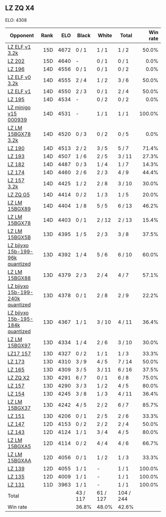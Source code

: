 ## LZ ZQ X4 ##

ELO: 4308

Opponent | Rank | ELO | Black | White | Total | Win rate
---------|-----:|----:|-------|-------|-------|-------:
[LZ ELF v1 3.2k](LZ%20ELF%20v1%203.2k.md) | 15D | 4672 | 0 / 1 | 1 / 1 | 1 / 2 | 50.0%
[LZ 202](LZ%20202.md) | 15D | 4640 | - | 0 / 1 | 0 / 1 | 0.0%
[LZ 196](LZ%20196.md) | 14D | 4556 | 0 / 1 | 0 / 1 | 0 / 2 | 0.0%
[LZ ELF v0 3.2k](LZ%20ELF%20v0%203.2k.md) | 14D | 4555 | 2 / 4 | 1 / 2 | 3 / 6 | 50.0%
[LZ ELF v1](LZ%20ELF%20v1.md) | 14D | 4550 | 2 / 3 | 0 / 1 | 2 / 4 | 50.0%
[LZ 195](LZ%20195.md) | 14D | 4534 | - | 0 / 2 | 0 / 2 | 0.0%
[LZ minigo v15 000939](LZ%20minigo%20v15%20000939.md) | 14D | 4531 | - | 1 / 1 | 1 / 1 | 100.0%
[LZ LM 15BGX78 3.2k](LZ%20LM%2015BGX78%203.2k.md) | 14D | 4520 | 0 / 3 | 0 / 2 | 0 / 5 | 0.0%
[LZ 190](LZ%20190.md) | 14D | 4513 | 2 / 2 | 3 / 5 | 5 / 7 | 71.4%
[LZ 193](LZ%20193.md) | 14D | 4507 | 1 / 6 | 2 / 5 | 3 / 11 | 27.3%
[LZ 182](LZ%20182.md) | 14D | 4487 | 0 / 3 | 1 / 4 | 1 / 7 | 14.3%
[LZ 174](LZ%20174.md) | 14D | 4460 | 2 / 6 | 2 / 3 | 4 / 9 | 44.4%
[LZ 157 3.2k](LZ%20157%203.2k.md) | 14D | 4425 | 1 / 2 | 2 / 8 | 3 / 10 | 30.0%
[LZ ZQ G5](LZ%20ZQ%20G5.md) | 14D | 4414 | 0 / 2 | 1 / 3 | 1 / 5 | 20.0%
[LZ LM 15BGX89](LZ%20LM%2015BGX89.md) | 14D | 4404 | 1 / 8 | 5 / 5 | 6 / 13 | 46.2%
[LZ LM 15BGX78](LZ%20LM%2015BGX78.md) | 14D | 4403 | 0 / 1 | 2 / 12 | 2 / 13 | 15.4%
[LZ LM 15BGX5B](LZ%20LM%2015BGX5B.md) | 13D | 4395 | 1 / 5 | 2 / 3 | 3 / 8 | 37.5%
[LZ bjiyxo 15b-199-96k quantized](LZ%20bjiyxo%2015b-199-96k%20quantized.md) | 13D | 4392 | 1 / 4 | 5 / 6 | 6 / 10 | 60.0%
[LZ LM 15BGX88](LZ%20LM%2015BGX88.md) | 13D | 4379 | 2 / 3 | 2 / 4 | 4 / 7 | 57.1%
[LZ bjiyxo 15b-199-240k quantized](LZ%20bjiyxo%2015b-199-240k%20quantized.md) | 13D | 4378 | 0 / 1 | 2 / 8 | 2 / 9 | 22.2%
[LZ bjiyxo 15b-195-184k quantized](LZ%20bjiyxo%2015b-195-184k%20quantized.md) | 13D | 4367 | 1 / 1 | 3 / 10 | 4 / 11 | 36.4%
[LZ LM 15BGX97](LZ%20LM%2015BGX97.md) | 13D | 4334 | 1 / 4 | 2 / 6 | 3 / 10 | 30.0%
[LZ17 157](LZ17%20157.md) | 13D | 4327 | 0 / 2 | 1 / 1 | 1 / 3 | 33.3%
[LZ 173](LZ%20173.md) | 13D | 4310 | 3 / 9 | 4 / 5 | 7 / 14 | 50.0%
[LZ 165](LZ%20165.md) | 13D | 4309 | 3 / 5 | 3 / 11 | 6 / 16 | 37.5%
[LZ ZQ X2](LZ%20ZQ%20X2.md) | 13D | 4291 | 6 / 7 | 0 / 1 | 6 / 8 | 75.0%
[LZ 157](LZ%20157.md) | 13D | 4290 | 3 / 3 | 1 / 2 | 4 / 5 | 80.0%
[LZ 154](LZ%20154.md) | 13D | 4245 | 3 / 8 | 1 / 3 | 4 / 11 | 36.4%
[LZ LM 15BGX37](LZ%20LM%2015BGX37.md) | 13D | 4242 | 4 / 5 | 2 / 2 | 6 / 7 | 85.7%
[LZ 151](LZ%20151.md) | 13D | 4206 | 0 / 1 | 2 / 5 | 2 / 6 | 33.3%
[LZ 147](LZ%20147.md) | 12D | 4153 | 0 / 2 | 2 / 2 | 2 / 4 | 50.0%
[LZ 143](LZ%20143.md) | 12D | 4124 | 1 / 1 | 3 / 4 | 4 / 5 | 80.0%
[LZ LM 15BGXA5](LZ%20LM%2015BGXA5.md) | 12D | 4114 | 0 / 2 | 4 / 4 | 4 / 6 | 66.7%
[LZ LM 15BGXAA](LZ%20LM%2015BGXAA.md) | 12D | 4056 | 0 / 1 | 1 / 2 | 1 / 3 | 33.3%
[LZ 139](LZ%20139.md) | 12D | 4055 | 1 / 1 | - | 1 / 1 | 100.0%
[LZ 135](LZ%20135.md) | 12D | 4009 | 1 / 1 | - | 1 / 1 | 100.0%
[LZ 131](LZ%20131.md) | 11D | 3963 | 1 / 1 | - | 1 / 1 | 100.0%
Total | | | 43 / 117 | 61 / 127 | 104 / 244 | 
Win rate| | | 36.8% | 48.0% | 42.6% | 
